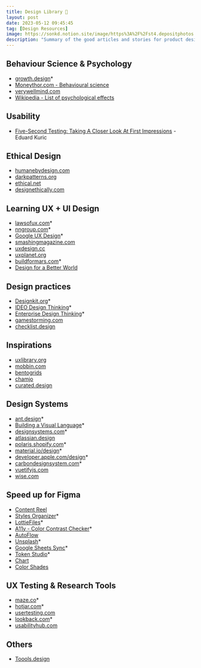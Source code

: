 ```yaml
---
title: Design Library 📗
layout: post
date: 2023-05-12 09:45:45
tag: [Design Resources]
image: https://sonkd.notion.site/image/https%3A%2F%2Fst4.depositphotos.com%2F1026266%2F25999%2Fi%2F600%2Fdepositphotos_259999348-stock-photo-hand-typing-on-keyboard-with.jpg?table=block&id=afdf8732-4848-4731-aa0d-6c72263fe370&spaceId=41da8a7a-8235-44b4-ab73-535734f1253a&width=2000&userId=&cache=v2
description: "Summary of the good articles and stories for product design such as DesignOps, UX Research, ..."
---
```


## Behaviour Science & Psychology
- [growth.design](https://growth.design/psychology)*
- [Moneythor.com - Behavioural science](https://www.moneythor.com/analysis-opinions/behavioural-science/)
- [verywellmind.com](https://www.verywellmind.com/)
- [Wikipedia - List of psychological effects](https://en.m.wikipedia.org/wiki/List_of_psychological_effects)

## Usability
- [Five-Second Testing: Taking A Closer Look At First Impressions](https://www.smashingmagazine.com/2023/12/five-second-testing-case-study) - Eduard Kuric

## Ethical Design
- [humanebydesign.com](https://humanebydesign.com)
- [darkpatterns.org](https://darkpatterns.org)
- [ethical.net](https://ethical.net)
- [designethically.com](https://designethically.com)

## Learning UX + UI Design
- [lawsofux.com](https://lawsofux.com)*
- [nngroup.com](https://nngroup.com)*
- [Google UX Design](https://www.coursera.org/professional-certificates/google-ux-design)*
- [smashingmagazine.com](https://smashingmagazine.com)
- [uxdesign.cc](https://uxdesign.cc)
- [uxplanet.org](https://uxplanet.org)
- [buildformars.com](https://builtformars.com/)*
- [Design for a Better World](https://dbw.jnd.org)

## Design practices
- [Designkit.org](https://www.designkit.org/methods.html)*
- [IDEO Design Thinking](https://designthinking.ideo.com/)*
- [Enterprise Design Thinking](https://www.ibm.com/design/thinking/)*
- [gamestorming.com](https://gamestorming.com/)
- [checklist.design](https://www.checklist.design/)

## Inspirations
- [uxlibrary.org](https://www.uxlibrary.org/explore/ui-design/ui-patterns-and-inspiration)
- [mobbin.com](https://mobbin.com/)
- [bentogrids](https://bentogrids.com/)
- [chamjo](https://chamjo.design)
- [curated.design](https://www.curated.design)

## Design Systems
- [ant.design](https://)*
- [Building a Visual Language](https://airbnb.design/building-a-visual-language/)*
- [designsystems.com](https://designsystems.com)*
- [atlassian.design](https://atlassian.design)
- [polaris.shopify.com](https://polaris.shopify.com)*
- [material.io/design](https://material.io/design)*
- [developer.apple.com/design](https://developer.apple.com/design)*
- [carbondesignsystem.com](https://carbondesignsystem.com)*
- [vuetifyjs.com](https://uetifyjs.com)
- [wise.com](https://wise.com)

## Speed up for Figma
- [Content Reel](https://www.figma.com/community/plugin/731627216655469013)
- [Styles Organizer](https://www.figma.com/community/plugin/816627069580757929)*
- [LottieFiles](https://www.figma.com/community/plugin/809860933081065308)*
- [A11y - Color Contrast Checker](https://www.figma.com/community/plugin/733159460536249875)*
- [AutoFlow](https://www.figma.com/community/plugin/733902567457592893/autoflow)
- [Unsplash](https://www.figma.com/community/plugin/738454987945972471/Unsplash)*
- [Google Sheets Sync](https://www.figma.com/community/plugin/735770583268406934/Google-Sheets-Sync)*
- [Token Studio](https://tokens.studio/)*
- [Chart](https://www.figma.com/community/plugin/734590934750866002/Chart)
- [Color Shades](https://www.figma.com/community/plugin/929607085343688745/Color-Shades)

## UX Testing & Research Tools
- [maze.co](https://maze.co)*
- [hotjar.com](https://hotjar.com)*
- [usertesting.com](https://usertesting.com)
- [lookback.com](https://lookback.com)*
- [usabilityhub.com](https://usabilityhub.com)

## Others
- [Toools.design](https://www.toools.design/)